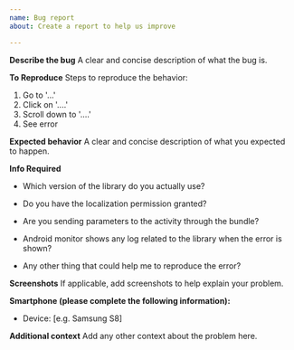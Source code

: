 ```yaml
---
name: Bug report
about: Create a report to help us improve

---
```


**Describe the bug**
A clear and concise description of what the bug is.

**To Reproduce**
Steps to reproduce the behavior:
1. Go to '...'
2. Click on '....'
3. Scroll down to '....'
4. See error

**Expected behavior**
A clear and concise description of what you expected to happen.

**Info Required**
- Which version of the library do you actually use?

- Do you have the localization permission granted?

- Are you sending parameters to the activity through the bundle?

- Android monitor shows any log related to the library when the error is shown?

- Any other thing that could help me to reproduce the error?

**Screenshots**
If applicable, add screenshots to help explain your problem.

**Smartphone (please complete the following information):**
 - Device: [e.g. Samsung S8]

**Additional context**
Add any other context about the problem here.
